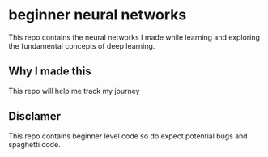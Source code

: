 # beginner neural networks
This repo contains the neural networks I made while learning and exploring the fundamental concepts of deep learning. 

## Why I made this 
This repo will help me track my journey

## Disclamer
This repo contains beginner level code so do expect potential bugs and spaghetti code.

